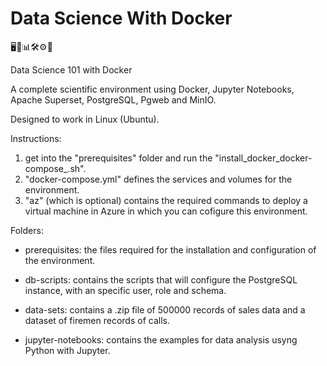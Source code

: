 # Data Science With Docker

🖥🐋📊🛠⚙🚀

Data Science 101 with Docker

A complete scientific environment using Docker, Jupyter Notebooks, Apache Superset, PostgreSQL, Pgweb and MinIO.

Designed to work in Linux (Ubuntu).

Instructions:

1. get into the "prerequisites" folder and run  the "install_docker_docker-compose_.sh".
2. "docker-compose.yml" defines the services and volumes for the environment.
3. "az" (which is optional) contains the required commands to deploy a virtual machine in Azure in which you can cofigure this      environment.

Folders:

* prerequisites: the files required for the installation and configuration of the environment.

* db-scripts: contains the scripts that will configure the PostgreSQL instance, with an specific user, role and schema.

* data-sets: contains a .zip file of 500000 records of sales data and a dataset of firemen records of calls.

* jupyter-notebooks: contains the examples for data analysis usyng Python with Jupyter.
